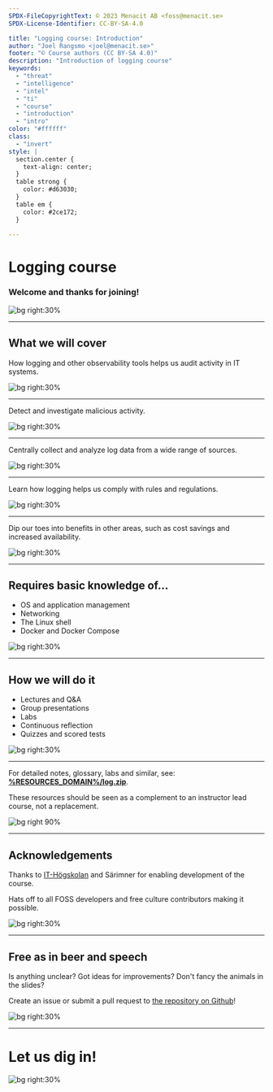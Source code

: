 ```yaml
---
SPDX-FileCopyrightText: © 2023 Menacit AB <foss@menacit.se>
SPDX-License-Identifier: CC-BY-SA-4.0

title: "Logging course: Introduction"
author: "Joel Rangsmo <joel@menacit.se>"
footer: "© Course authors (CC BY-SA 4.0)"
description: "Introduction of logging course"
keywords:
  - "threat"
  - "intelligence"
  - "intel"
  - "ti"
  - "course"
  - "introduction"
  - "intro"
color: "#ffffff"
class:
  - "invert"
style: |
  section.center {
    text-align: center;
  }
  table strong {
    color: #d63030;
  }
  table em {
    color: #2ce172;
  }

---
```

<!-- _footer: "%ATTRIBUTION_PREFIX% Nicholas A. Tonelli (CC0 1.0)" -->
# Logging course
### Welcome and thanks for joining!

![bg right:30%](images/00-forest_logs.jpg)

<!--
Welcome participants and wait for everyone to get settled.
Introduction of the lecturers and their background.

Segue: In this course we'll talk about logging...
-->

---
<!-- _footer: "%ATTRIBUTION_PREFIX% Rod Waddington (CC BY-SA 2.0)" -->
## What we will cover
How logging and other observability tools helps us audit activity in IT systems.

![bg right:30%](images/00-green_cables.jpg)

---
<!-- _footer: "%ATTRIBUTION_PREFIX% Kurayba (CC BY-SA 2.0)" -->
Detect and investigate malicious activity.

![bg right:30%](images/00-clover_face.jpg)

---
<!-- _footer: "%ATTRIBUTION_PREFIX% Nicholas A. Tonelli (CC BY 2.0)" -->
Centrally collect and analyze log data from a wide range of sources.

![bg right:30%](images/00-abandoned_farmhouse.jpg)

---
<!-- _footer: "%ATTRIBUTION_PREFIX% Pedro Mendes (CC BY-SA 2.0)" -->
Learn how logging helps us comply with rules and regulations.

![bg right:30%](images/00-arecibo.jpg)

---
<!-- _footer: "%ATTRIBUTION_PREFIX% Fredrik Rubensson (CC BY-SA 2.0)" -->
Dip our toes into benefits in other areas, such as cost savings and increased availability. 

![bg right:30%](images/00-astronaut_streetart.jpg)

---
<!-- _footer: "%ATTRIBUTION_PREFIX% Rod Waddington (CC BY-SA 2.0)" -->
## Requires basic knowledge of...
- OS and application management
- Networking
- The Linux shell
- Docker and Docker Compose

![bg right:30%](images/00-construction.jpg)

---
<!-- _footer: "%ATTRIBUTION_PREFIX% Jason Thibault (CC BY 2.0)" -->
## How we will do it
- Lectures and Q&A
- Group presentations
- Labs
- Continuous reflection
- Quizzes and scored tests

![bg right:30%](images/00-biosphere.jpg)

<!--
- We'll cover lots of things in a short amount of time

- In order to be able to do this we'll use scientifically proven methods to Make It Stick

- Basically what the slide says

- Don't forget to have fun!

- If available, show detailed course schedule
-->

---
For detailed notes, glossary, labs and similar, see:   
**[%RESOURCES_DOMAIN%/log.zip](https://%RESOURCES_DOMAIN%/log.zip)**.  
  
These resources should be seen as a complement to an instructor lead course, not a replacement.

![bg right 90%](qr_codes/presentation_zip.link.svg)

<!--
- There are several resources to help you learn

- Speaker notes in slides are heavily recommended for recaps/deep diving

- May also be available through LMS, depending on how the course is consumed

- The course is designed to be instructor lead, won't make the most of it on your own, see as aid

- Presentations may be recorded, but only the speaker side for good and bad
-->

---
<!-- _footer: "%ATTRIBUTION_PREFIX% Kurayba (CC BY-SA 2.0)" -->
## Acknowledgements
Thanks to [IT-Högskolan](https://www.iths.se/) and Särimner for enabling development of the course.
  
Hats off to all FOSS developers and free culture contributors making it possible.

![bg right:30%](images/00-pcb.jpg)

<!--
The course wouldn't be available if it wasn't for financial support - Thanks!
-->

---
<!-- _footer: "%ATTRIBUTION_PREFIX% George N (CC BY 2.0)" -->
## Free as in beer and speech
Is anything unclear? Got ideas for improvements? Don't fancy the animals in the slides?  
  
Create an issue or submit a pull request to
[the repository on Github](https://github.com/menacit/logging\_course)!

![bg right:30%](images/00-laser_1.jpg)

<!--
- Encourage participants to make the course better

- Learners are likely the best to provide critique, lecturers are likely a bit home-blind

- No cats or dogs allowed!

- Feel free to share it with friends or use it yourself later in your career
-->

---
<!-- _footer: "%ATTRIBUTION_PREFIX% Kevin Doncaster (CC BY 2.0)" -->
# Let us dig in!

![bg right:30%](images/00-laser_2.jpg)
